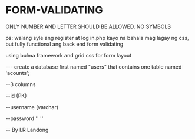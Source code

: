 # FORM-VALIDATING
ONLY NUMBER AND LETTER SHOULD BE ALLOWED. NO SYMBOLS

ps: walang syle ang register at log in.php kayo na bahala mag lagay ng css, but fully functional ang back end form validating

using bulma framework and grid css for form layout

--- create a database first named "users" that contains one table named 'acounts';


--3 columns


--id (PK)


--username (varchar)


--password ''    ''


-- By I.R Landong
